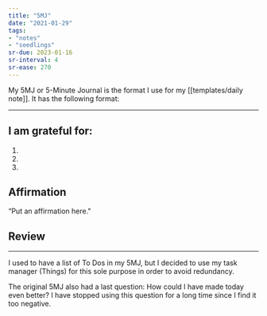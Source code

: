 ```yaml
---
title: "5MJ"
date: "2021-01-29"
tags:
- "notes"
- "seedlings"
sr-due: 2023-01-16
sr-interval: 4
sr-ease: 270
---
```


My 5MJ or 5-Minute Journal is the format I use for my [[templates/daily note]]. It has the following format:

---

## I am grateful for:
1. 
2. 
3. 

## Affirmation

“Put an affirmation here."

## Review

---

I used to have a list of To Dos in my 5MJ, but I decided to use my task manager (Things) for this sole purpose in order to avoid redundancy.

The original 5MJ also had a last question: How could I have made today even better? I have stopped using this question for a long time since I find it too negative.

